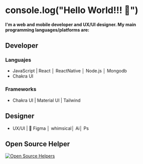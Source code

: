 # console.log("Hello World!!! 👋")


#### I'm a web and mobile developer and UX/UI designer. My main programming languages/platforms are:

## Developer

### Languajes

- JavaScript | React │ ReactNative │ Node.js │ Mongodb
- Chakra UI 

### Frameworks

- Chakra UI | Material UI | Tailwind



## Designer

- UX/UI | 🚀 Figma │ whimsical│ Ai│ Ps


## Open Source Helper

[![Open Source Helpers](https://www.codetriage.com/facebook/react-native/badges/users.svg)](https://www.codetriage.com/facebook/react-native)






